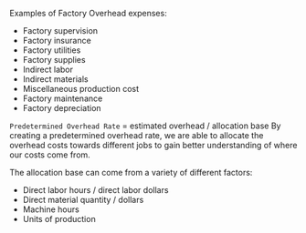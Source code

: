 Examples of Factory Overhead expenses:

- Factory supervision
- Factory insurance
- Factory utilities
- Factory supplies
- Indirect labor
- Indirect materials
- Miscellaneous production cost
- Factory maintenance
- Factory depreciation

`Predetermined Overhead Rate` = estimated overhead / allocation base
By creating a predetermined overhead rate, we are able to allocate the overhead costs towards different jobs to gain better understanding of where our costs come from.

The allocation base can come from a variety of different factors:

- Direct labor hours / direct labor dollars
- Direct material quantity / dollars
- Machine hours
- Units of production
